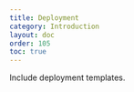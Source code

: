 ```yaml
---
title: Deployment
category: Introduction
layout: doc
order: 105
toc: true
---
```


Include deployment templates.

